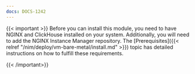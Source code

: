 ```yaml
---
docs: DOCS-1242
---
```


{{< important >}}
Before you can install this module, you need to have NGINX and ClickHouse installed on your system. Additionally, you will need to add the NGINX Instance Manager repository. The [Prerequisites]({{< relref "/nim/deploy/vm-bare-metal/install.md" >}}) topic has detailed instructions on how to fulfill these requirements.

{{< /important>}}

